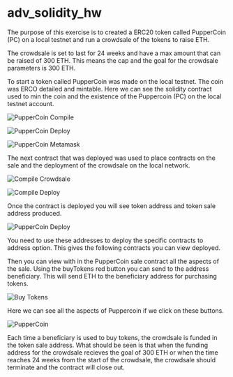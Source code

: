 # adv_solidity_hw
The purpose of this exercise is to created a ERC20 token called PupperCoin (PC) on a local testnet and run a crowdsale of the tokens to raise ETH.

The crowdsale is set to last for 24 weeks and have a max amount that can be raised of 300 ETH. This means the cap and the goal for the crowdsale parameters is 300 ETH. 

To start a token called PupperCoin was made on the local testnet. The coin was ERCO detailed and mintable. Here we can see the solidity contract used to min the coin and the existence of the Puppercoin (PC) on the local testnet account.

![PupperCoin Compile](./hw21_screenshots/puppercoin_compile.png)

![PupperCoin Deploy](./hw21_screenshots/deploy_puppercoin.png)

![PupperCoin Metamask](./hw21_screenshots/puppercoin_Metamask.png)

The next contract that was deployed was used to place contracts on the sale and the deployment of the crowdsale on the local network.

![Compile Crowdsale](./hw21_screenshots/compile_crowdsale.png)

![Compile Deploy](./hw21_screenshots/deploy_crowdsale.png)


Once the contract is deployed you will see token address and token sale address produced.

![PupperCoin Deploy](./hw21_screenshots/PupperCoin_Deployer.png)

You need to use these addresses to deploy the specific contracts to address option.
This gives the following contracts you can view deployed.

Then you can view with in the PupperCoin sale contract all the aspects of the sale. Using the buyTokens red button you can send to the address beneficiary. This will send ETH to the beneficiary address for purchasing tokens.

![Buy Tokens](./hw21_screenshots/buy_tokens.png)

Here we can see all the aspects of Puppercoin if we click on these buttons.

![PupperCoin](./hw21_screenshots/puppercoin.png)

Each time a beneficiary is used to buy tokens, the crowdsale is funded in the token sale address. What should be seen is that when the funding address for the crowdsale recieves the goal of 300 ETH or when the time reaches 24 weeks from the start of the crowdsale, the crowdsale should terminate and the contract will close out. 




